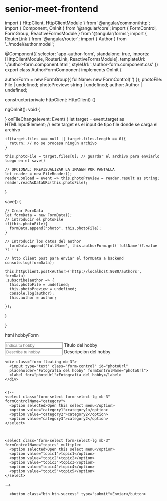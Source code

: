 # senior-meet-frontend
import { HttpClient, HttpClientModule } from '@angular/common/http';
import { Component, OnInit } from '@angular/core';
import { FormControl, FormGroup, ReactiveFormsModule } from '@angular/forms';
import { RouterLink } from '@angular/router';
import { Author } from '../model/author.model';

@Component({
  selector: 'app-author-form',
  standalone: true,
  imports: [HttpClientModule, RouterLink, ReactiveFormsModule],
  templateUrl: './author-form.component.html',
  styleUrl: './author-form.component.css'
})
export class AuthorFormComponent implements OnInit {

  authorForm = new FormGroup({
    fullName: new FormControl('')
  });
  photoFile: File | undefined;
  photoPreview: string | undefined;
  author: Author | undefined;

  constructor(private httpClient: HttpClient) {}

  ngOnInit(): void {

  }
  onFileChange(event: Event) {
    let target = event.target as HTMLInputElement; // este target es el input de tipo file donde se carga el archivo

    if(target.files === null || target.files.length == 0){
      return; // no se procesa ningún archivo
    }

    this.photoFile = target.files[0]; // guardar el archivo para enviarlo luego en el save()

    // OPCIONAL: PREVISUALIZAR LA IMAGEN POR PANTALLA
    let reader = new FileReader();
    reader.onload = event => this.photoPreview = reader.result as string;
    reader.readAsDataURL(this.photoFile);
  }

  save() {

    // Crear FormData
    let formData = new FormData();
    // introducir el photoFile
    if(this.photoFile){
      formData.append("photo", this.photoFile);
    }

    // Introducir los datos del author
      formData.append('fullName', this.authorForm.get('fullName')?.value ?? '')

    // http client post para enviar el formData a backend
    console.log(formData);

    this.httpClient.post<Author>('http://localhost:8080/authors', formData)
    .subscribe(author => {
      this.photoFile = undefined;
      this.photoPreview = undefined;
      console.log(author);
      this.author = author;

    });
  }

}



html hobbyForm



<form [formGroup]="hobbyForm" (ngSubmit)="save()">

  <div class="form-floating mb-3">
    <input type="text" class="form-control" id="name"
    placeholder="Indica tu hobby" formControlName="name">
    <label for="name">Titulo del hobby</label>
  </div>

  <div class="form-floating mb-3">
      <input type="text" class="form-control" id="description"
      placeholder="Describe tu hobby" formControlName="description">
      <label for="description">Descripción del hobby</label>
    </div>

    <div class="form-floating mb-3">
      <input type="text" class="form-control" id="photoUrl"
      placeholder="Fotografía del hobby" formControlName="photoUrl">
      <label for="photoUrl">Fotografía del hobby</label>
    </div>
  

    <!--
    <select class="form-select form-select-lg mb-3" formControlName="category">
      <option selected>Open this select menu</option>
      <option value="category1">category1</option>
      <option value="category2">category2</option>
      <option value="category3">category2</option>
    </select>


   
    <select class="form-select form-select-lg mb-3" formControlName="topics" multiple>
      <option selected>Open this select menu</option>
      <option value="topic1">topic1</option>
      <option value="topic2">topic2</option>
      <option value="topic3">topic3</option>
      <option value="topic4">topic4</option>
      <option value="topic5">topic5</option>
    </select>

-->

      <button class="btn btn-success" type="submit">Enviar</button>

  </form>


